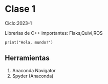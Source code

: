 # Clase 1
Ciclo:2023-1

Librerias de C++ importantes: Flaks,Quivi,ROS

```
print("Hola, mundo!")
````

## Herramientas
1. Anaconda Navigator
2. Spyder (Anaconda)
